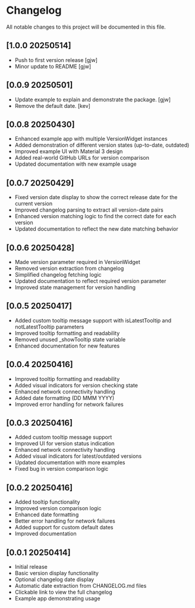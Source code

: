 # Changelog

All notable changes to this project will be documented in this file.

## [1.0.0 20250514]

- Push to first version release [gjw]
- Minor update to README [gjw]

## [0.0.9 20250501]

- Update example to explain and demonstrate the package. [gjw]
- Remove the default date. [kev]

## [0.0.8 20250430]

- Enhanced example app with multiple VersionWidget instances
- Added demonstration of different version states (up-to-date, outdated)
- Improved example UI with Material 3 design
- Added real-world GitHub URLs for version comparison
- Updated documentation with new example usage


## [0.0.7 20250429]

- Fixed version date display to show the correct release date for the current version
- Improved changelog parsing to extract all version-date pairs
- Enhanced version matching logic to find the correct date for each version
- Updated documentation to reflect the new date matching behavior


## [0.0.6 20250428]

- Made version parameter required in VersionWidget
- Removed version extraction from changelog
- Simplified changelog fetching logic
- Updated documentation to reflect required version parameter
- Improved state management for version handling


## [0.0.5 20250417]

- Added custom tooltip message support with isLatestTooltip and notLatestTooltip parameters
- Improved tooltip formatting and readability
- Removed unused _showTooltip state variable
- Enhanced documentation for new features


## [0.0.4 20250416]

- Improved tooltip formatting and readability
- Added visual indicators for version checking state
- Enhanced network connectivity handling
- Added date formatting (DD MMM YYYY)
- Improved error handling for network failures


## [0.0.3 20250416]

- Added custom tooltip message support
- Improved UI for version status indication
- Enhanced network connectivity handling
- Added visual indicators for latest/outdated versions
- Updated documentation with more examples
- Fixed bug in version comparison logic


## [0.0.2 20250416]

- Added tooltip functionality
- Improved version comparison logic
- Enhanced date formatting
- Better error handling for network failures
- Added support for custom default dates
- Improved documentation


## [0.0.1 20250414]

- Initial release
- Basic version display functionality
- Optional changelog date display
- Automatic date extraction from CHANGELOG.md files
- Clickable link to view the full changelog
- Example app demonstrating usage
